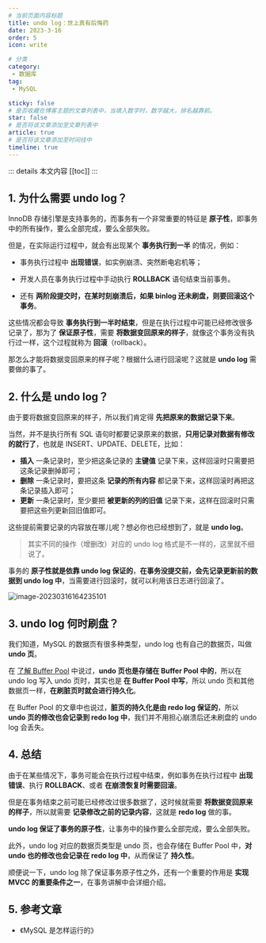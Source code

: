```yaml
---
# 当前页面内容标题
title: undo log：世上真有后悔药
date: 2023-3-16
order: 5
icon: write

# 分类
category:
 - 数据库
tag:
 - MySQL

sticky: false
# 是否收藏在博客主题的文章列表中，当填入数字时，数字越大，排名越靠前。
star: false
# 是否将该文章添加至文章列表中
article: true
# 是否将该文章添加至时间线中
timeline: true
---
```



::: details 本文内容
[[toc]]
:::

## 1. 为什么需要 undo log？

InnoDB 存储引擎是支持事务的，而事务有一个非常重要的特征是 **原子性**，即事务中的所有操作，要么全部完成，要么全部失败。

但是，在实际运行过程中，就会有出现某个 **事务执行到一半** 的情况，例如：

- 事务执行过程中 **出现错误**，如实例崩溃、突然断电宕机等；
- 开发人员在事务执行过程中手动执行 **ROLLBACK** 语句结束当前事务。

- 还有 **两阶段提交时，在某时刻崩溃后，如果 binlog 还未刷盘，则要回滚这个事务**。

这些情况都会导致 **事务执行到一半时结束**，但是在执行过程中可能已经修改很多记录了，那为了 **保证原子性**，需要 **将数据变回原来的样子**，就像这个事务没有执行过一样，这个过程就称为 **回滚**（rollback）。

那怎么才能将数据变回原来的样子呢？根据什么进行回滚呢？这就是 **undo log** 需要做的事了。

## 2. 什么是 undo log？

由于要将数据变回原来的样子，所以我们肯定得 **先把原来的数据记录下来**。

当然，并不是执行所有 SQL 语句时都要记录原来的数据，**只用记录对数据有修改的就行了**，也就是 INSERT、UPDATE、DELETE，比如：

- **插入** 一条记录时，至少把这条记录的 **主键值** 记录下来，这样回滚时只需要把这条记录删掉即可；
- **删除** 一条记录时，要把这条 **记录的所有内容** 都记录下来，这样回滚时再把这条记录插入即可；
- **更新** 一条记录时，至少要把 **被更新的列的旧值** 记录下来，这样在回滚时只需要把这些列更新回旧值即可。

这些提前需要记录的内容放在哪儿呢？想必你也已经想到了，就是 **undo log**。

> 其实不同的操作（增删改）对应的 undo log 格式是不一样的，这里就不细说了。

事务的 **原子性就是依靠 undo log 保证的**，**在事务没提交前，会先记录更新前的数据到 undo log 中**，当需要进行回滚时，就可以利用该日志进行回滚了。

![image-20230316164235101](https://run-notes.oss-cn-beijing.aliyuncs.com/notes/202303161642321.png)

## 3. undo log 何时刷盘？

我们知道，MySQL 的数据页有很多种类型，undo log 也有自己的数据页，叫做 **undo 页**。

在 [了解 Buffer Pool](https://aruni.me/docs/studynotes/database/mysql/buffer_pool/%E4%BA%86%E8%A7%A3BufferPool.html#_3-buffer-pool-%E7%BC%93%E5%AD%98%E4%BB%80%E4%B9%88) 中说过，**undo 页也是存储在 Buffer Pool 中的**，所以在 undo log 写入 undo 页时，其实也是 **在 Buffer Pool 中写**，所以 undo 页和其他数据页一样，**在刷脏页时就会进行持久化**。

在 Buffer Pool 的文章中也说过，**脏页的持久化是由 redo log 保证的**，所以 **undo 页的修改也会记录到 redo log 中**，我们并不用担心崩溃后还未刷盘的 undo log 会丢失。

## 4. 总结

由于在某些情况下，事务可能会在执行过程中结束，例如事务在执行过程中 **出现错误**、执行 **ROLLBACK**、或者 **在崩溃恢复时需要回滚**。

但是在事务结束之前可能已经修改过很多数据了，这时候就需要 **将数据变回原来的样子**，所以就需要 **记录修改之前的记录内容**，这就是 **redo log** 做的事。

**undo log 保证了事务的原子性**，让事务中的操作要么全部完成，要么全部失败。

此外，undo log 对应的数据页类型是 undo 页，也会存储在 Buffer Pool 中，**对 undo 也的修改也会记录在 redo log 中**，从而保证了 **持久性**。

顺便说一下，undo log 除了保证事务原子性之外，还有一个重要的作用是 **实现 MVCC 的重要条件之一**，在事务讲解中会详细介绍。

## 5. 参考文章

- 《MySQL 是怎样运行的》

